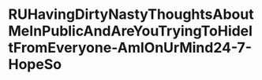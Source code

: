 # RUHavingDirtyNastyThoughtsAboutMeInPublicAndAreYouTryingToHideItFromEveryone-AmIOnUrMind24-7-HopeSo